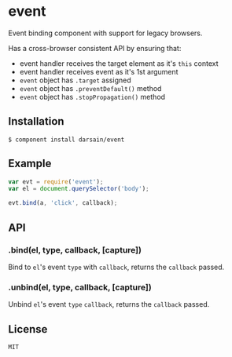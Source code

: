 # event

Event binding component with support for legacy browsers.

Has a cross-browser consistent API by ensuring that:

- event handler receives the target element as it's `this` context
- event handler receives event as it's 1st argument
- `event` object has `.target` assigned
- `event` object has `.preventDefault()` method
- `event` object has `.stopPropagation()` method

## Installation

```
$ component install darsain/event
```

## Example

```js
var evt = require('event');
var el = document.querySelector('body');

evt.bind(a, 'click', callback);
```

## API

### .bind(el, type, callback, [capture])

Bind to `el`'s event `type` with `callback`, returns the `callback` passed.

### .unbind(el, type, callback, [capture])

Unbind `el`'s event `type` `callback`, returns the `callback` passed.

## License

	MIT
